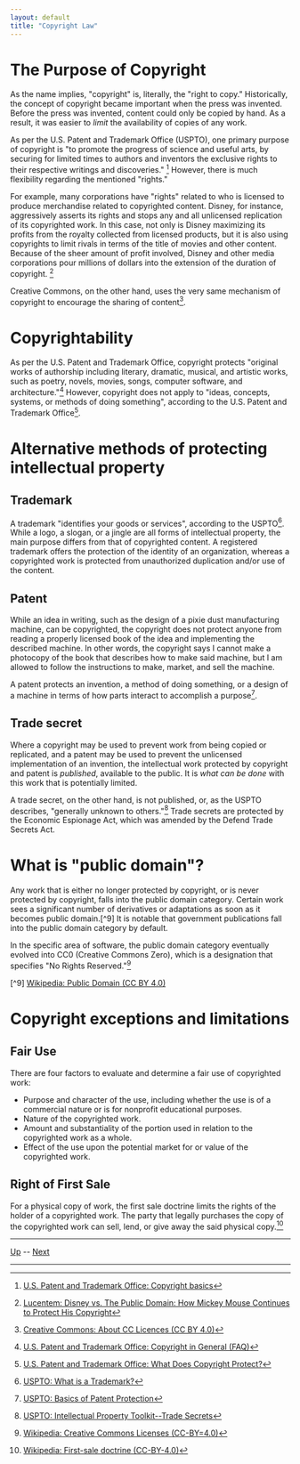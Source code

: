 ```yaml
---
layout: default
title: "Copyright Law"
---
```


# The Purpose of Copyright

As the name implies, "copyright" is, literally, the "right to copy." Historically, the concept of copyright became important when the press was invented. Before the press was invented, content could only be copied by hand. As a result, it was easier to *limit* the availability of copies of any work.

As per the U.S. Patent and Trademark Office (USPTO), one primary purpose of copyright is "to promote the progress of science and useful arts, by securing for limited times to authors and inventors the exclusive rights to their respective writings and discoveries." [^1] However, there is much flexibility regarding the mentioned "rights."

For example, many corporations have "rights" related to who is licensed to produce merchandise related to copyrighted content. Disney, for instance, aggressively asserts its rights and stops any and all unlicensed replication of its copyrighted work. In this case, not only is Disney maximizing its profits from the royalty collected from licensed products, but it is also using copyrights to limit rivals in terms of the title of movies and other content. Because of the sheer amount of profit involved, Disney and other media corporations pour millions of dollars into the extension of the duration of copyright. [^2]

[^2]: [Lucentem: Disney vs. The Public Domain: How Mickey Mouse Continues to Protect His Copyright](https://lucentem.com/2018/12/05/disney-vs-the-public-domain-how-mickey-mouse-continues-to-protect-his-copyright/)

Creative Commons, on the other hand, uses the very same mechanism of copyright to encourage the sharing of content[^3]. 

[^3]: [Creative Commons: About CC Licences (CC BY 4.0)](https://creativecommons.org/share-your-work/cclicenses/)
[^1]: [U.S. Patent and Trademark Office: Copyright basics](https://www.uspto.gov/ip-policy/copyright-policy/copyright-basics)

# Copyrightability

As per the U.S. Patent and Trademark Office, copyright protects "original works of authorship including literary, dramatic, musical, and artistic works, such as poetry, novels, movies, songs, computer software, and architecture."[^4] However, copyright does not apply to "ideas, concepts, systems, or methods of doing something", according to the U.S. Patent and Trademark Office[^5].

[^4]: [U.S. Patent and Trademark Office: Copyright in General (FAQ)](https://www.copyright.gov/help/faq/faq-general.html#:~:text=Copyright%20covers%20both%20published%20and,%2C%20computer%20software%2C%20and%20architecture.)

[^5]: [U.S. Patent and Trademark Office: What Does Copyright Protect?](https://www.copyright.gov/help/faq/faq-protect.html#:~:text=Copyright%20does%20not%20protect%20ideas,your%20written%20or%20artistic%20work.)

# Alternative methods of protecting intellectual property

## Trademark

A trademark "identifies your goods or services", according to the USPTO[^6]. While a logo, a slogan, or a jingle are all forms of intellectual property, the main purpose differs from that of copyrighted content. A registered trademark offers the protection of the identity of an organization, whereas a copyrighted work is protected from unauthorized duplication and/or use of the content.

## Patent

While an idea in writing, such as the design of a pixie dust manufacturing machine, can be copyrighted, the copyright does not protect anyone from reading a properly licensed book of the idea and implementing the described machine. In other words, the copyright says I cannot make a photocopy of the book that describes how to make said machine, but I am allowed to follow the instructions to make, market, and sell the machine.

A patent protects an invention, a method of doing something, or a design of a machine in terms of how parts interact to accomplish a purpose[^7]. 

[^6]: [USPTO: What is a Trademark?](https://www.uspto.gov/trademarks/basics/what-trademark)

[^7]: [USPTO: Basics of Patent Protection](https://www.uspto.gov/sites/default/files/about/offices/ous/Cooper_Union_20130604.pdf)

## Trade secret

Where a copyright may be used to prevent work from being copied or replicated, and a patent may be used to prevent the unlicensed implementation of an invention, the intellectual work protected by copyright and patent is *published*, available to the public. It is *what can be done* with this work that is potentially limited.

A trade secret, on the other hand, is not published, or, as the USPTO describes, "generally unknown to others."[^8] Trade secrets are protected by the Economic Espionage Act, which was amended by the Defend Trade Secrets Act. 

[^8]: [USPTO: Intellectual Property Toolkit--Trade Secrets](https://www.uspto.gov/sites/default/files/documents/tradesecretsiptoolkit.pdf)
# What is "public domain"?

Any work that is either no longer protected by copyright, or is never protected by copyright, falls into the public domain category. Certain work sees a significant number of derivatives or adaptations as soon as it becomes public domain.[^9] It is notable that government publications fall into the public domain category by default. 

In the specific area of software, the public domain category eventually evolved into CC0 (Creative Commons Zero), which is a designation that specifies "No Rights Reserved."[^10]

[^10]: [Wikipedia: Creative Commons Licenses (CC-BY=4.0)](https://en.wikipedia.org/wiki/Creative_Commons_license#Zero,_public_domain)

[^9] [Wikipedia: Public Domain (CC BY 4.0)](https://en.wikipedia.org/wiki/Public_domain)

# Copyright exceptions and limitations

## Fair Use

There are four factors to evaluate and determine a fair use of copyrighted work:

* Purpose and character of the use, including whether the use is of a commercial nature or is for nonprofit educational purposes.
* Nature of the copyrighted work.
* Amount and substantiality of the portion used in relation to the copyrighted work as a whole.
* Effect of the use upon the potential market for or value of the copyrighted work.
  
## Right of First Sale

For a physical copy of work, the first sale doctrine limits the rights of the holder of a copyrighted work. The party that legally purchases the copy of the copyrighted work can sell, lend, or give away the said physical copy.[^11]

[^11]: [Wikipedia: First-sale doctrine (CC-BY-4.0)](https://en.wikipedia.org/wiki/First-sale_doctrine)

<hr>

[Up](README.md) -- [Next](historyOfCreativeCommons.md)

---

